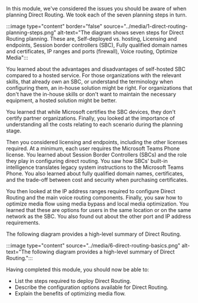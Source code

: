 In this module, we've considered the issues you should be aware of when planning Direct Routing. We took each of the seven planning steps in turn.

:::image type="content" border="false" source="../media/1-direct-routing-planning-steps.png" alt-text="The diagram shows seven steps for Direct Routing planning. These are, Self-deployed vs. hosting, Licensing and endpoints, Session border controllers (SBC), Fully qualified domain names and certificates, IP ranges and ports (firewall), Voice routing, Optimize Media":::

You learned about the advantages and disadvantages of self-hosted SBC compared to a hosted service. For those organizations with the relevant skills, that already own an SBC, or understand the terminology when configuring them, an in-house solution might be right. For organizations that don't have the in-house skills or don't want to maintain the necessary equipment, a hosted solution might be better.

You learned that while Microsoft certifies the SBC devices, they don't certify partner organizations. Finally, you looked at the importance of understanding all the costs relating to each scenario during the planning stage.

Then you considered licensing and endpoints, including the other licenses required. At a minimum, each user requires the Microsoft Teams Phone license.
You learned about Session Border Controllers (SBCs) and the role they play in configuring direct routing. You saw how SBCs' built-in intelligence translates legacy system instructions to the Microsoft Teams Phone. You also learned about fully qualified domain names, certificates, and the trade-off between cost and security when purchasing certificates.

You then looked at the IP address ranges required to configure Direct Routing and the main voice routing components.
Finally, you saw how to optimize media flow using media bypass and local media optimization. You learned that these are options for users in the same location or on the same network as the SBC. You also found out about the other port and IP address requirements.

The following diagram provides a high-level summary of Direct Routing.

:::image type="content" source="../media/6-direct-routing-basics.png" alt-text="The following diagram provides a high-level summary of Direct Routing.":::

Having completed this module, you should now be able to:

- List the steps required to deploy Direct Routing.
- Describe the configuration options available for Direct Routing.
- Explain the benefits of optimizing media flow.
